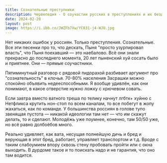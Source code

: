 ```yaml
---
title: Сознательные преступники
description: Червепедия - О соучастии русских в преступлениях и их бездумной покорности.
date: 2024-02-28
layout: post
image: https://i.ibb.co/JWZFb7Xw/YC031-j4-WJU.jpg
---
```


<p>Нет никаких ошибок у россиян. Только преступления. Сознательные. Все эти песенки про то, что дескать, Пыня "просто узурпировал власть", что Пыня поехавший — это наебалово. Всё они знали прекрасно до последнего момента, 20 лет пыненский хуй сосать было и приятнее. Они — прямые соучастники.</p>

<p>Пятиминутный разговор с рядовой пидорахой разбивает аргумент про "сознательность" в клочья. 70-80% населения Засрашки можно спокойно объявить недееспособными. Я вообще удивлён, как они понимают, в какое отверстие нужно ложку с хрючевом совать.</p>

<p>Если завтра вместо ватного треша по телику начнут лгбтк+ хуйню с Нетфликса крутить нон-стоп по всем каналам, то все побегут в жопу жахаться, как по команде. У большинства россиян в голове тупо звенящая пустота — никакой идеологии там нет — что им скажут делать, то и сделают. Молодёжь уже поумнее, конечно, там 50/50 уже, но всё равно долбоёбов много.</p>

<p>Реально удивляет, как вата, несущая полнейшую дичь и бред и верующая в этот бред, работает, управляет транспортом и т.д. Вроде с таким слабоумием впору сквозь стену пробовать пройти или с окна выходить. В дурдоме такое и то поискать надо и не гарантия, что оно там водится.</p>